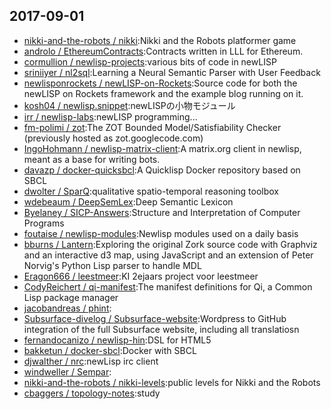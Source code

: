 ## 2017-09-01

* [nikki-and-the-robots / nikki](https://github.com/nikki-and-the-robots/nikki):Nikki and the Robots platformer game
* [androlo / EthereumContracts](https://github.com/androlo/EthereumContracts):Contracts written in LLL for Ethereum.
* [cormullion / newlisp-projects](https://github.com/cormullion/newlisp-projects):various bits of code in newLISP
* [sriniiyer / nl2sql](https://github.com/sriniiyer/nl2sql):Learning a Neural Semantic Parser with User Feedback
* [newlisponrockets / newLISP-on-Rockets](https://github.com/newlisponrockets/newLISP-on-Rockets):Source code for both the newLISP on Rockets framework and the example blog running on it.
* [kosh04 / newlisp.snippet](https://github.com/kosh04/newlisp.snippet):newLISPの小物モジュール
* [irr / newlisp-labs](https://github.com/irr/newlisp-labs):newLISP programming...
* [fm-polimi / zot](https://github.com/fm-polimi/zot):The ZOT Bounded Model/Satisfiability Checker (previously hosted as zot.googlecode.com)
* [IngoHohmann / newlisp-matrix-client](https://github.com/IngoHohmann/newlisp-matrix-client):A matrix.org client in newlisp, meant as a base for writing bots.
* [davazp / docker-quicksbcl](https://github.com/davazp/docker-quicksbcl):A Quicklisp Docker repository based on SBCL
* [dwolter / SparQ](https://github.com/dwolter/SparQ):qualitative spatio-temporal reasoning toolbox
* [wdebeaum / DeepSemLex](https://github.com/wdebeaum/DeepSemLex):Deep Semantic Lexicon
* [Byelaney / SICP-Answers](https://github.com/Byelaney/SICP-Answers):Structure and Interpretation of Computer Programs
* [foutaise / newlisp-modules](https://github.com/foutaise/newlisp-modules):Newlisp modules used on a daily basis
* [bburns / Lantern](https://github.com/bburns/Lantern):Exploring the original Zork source code with Graphviz and an interactive d3 map, using JavaScript and an extension of Peter Norvig's Python Lisp parser to handle MDL
* [Eragon666 / leestmeer](https://github.com/Eragon666/leestmeer):KI 2ejaars project voor leestmeer
* [CodyReichert / qi-manifest](https://github.com/CodyReichert/qi-manifest):The manifest definitions for Qi, a Common Lisp package manager
* [jacobandreas / phint](https://github.com/jacobandreas/phint):
* [Subsurface-divelog / Subsurface-website](https://github.com/Subsurface-divelog/Subsurface-website):Wordpress to GitHub integration of the full Subsurface website, including all translatiosn
* [fernandocanizo / newlisp-hin](https://github.com/fernandocanizo/newlisp-hin):DSL for HTML5
* [bakketun / docker-sbcl](https://github.com/bakketun/docker-sbcl):Docker with SBCL
* [djwalther / nrc](https://github.com/djwalther/nrc):newLisp irc client
* [windweller / Sempar](https://github.com/windweller/Sempar):
* [nikki-and-the-robots / nikki-levels](https://github.com/nikki-and-the-robots/nikki-levels):public levels for Nikki and the Robots
* [cbaggers / topology-notes](https://github.com/cbaggers/topology-notes):study
